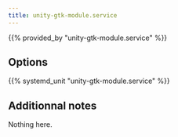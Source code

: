 ```yaml
---
title: unity-gtk-module.service
---
```


{{% provided_by "unity-gtk-module.service" %}}

## Options

{{% systemd_unit "unity-gtk-module.service" %}}

## Additionnal notes

Nothing here.